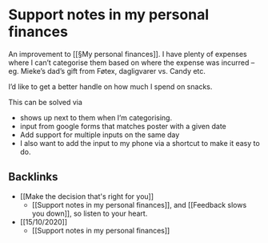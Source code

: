 # Support notes in my personal finances
An improvement to [[§My personal finances]]. I have plenty of expenses where I can’t categorise them based on where the expense was incurred – eg. Mieke’s dad’s gift from Føtex, dagligvarer vs. Candy etc.

I’d like to get a better handle on how much I spend on snacks. 

This can be solved via 
+ shows up next to them when I’m categorising. 
+ input from google forms that matches poster with a given date
+ Add support for multiple inputs on the same day
+ I also want to add the input to my phone via a shortcut to make it easy to do. 

## Backlinks
* [[Make the decision that's right for you]]
	* [[Support notes in my personal finances]], and [[Feedback slows you down]], so listen to your heart.
* [[15/10/2020]]
	* [[Support notes in my personal finances]]

<!-- #finished -->

<!-- {BearID:3E38F2CC-744E-4BB7-BBB0-775AD5786B7D-24213-00005125AC768BCA} -->
